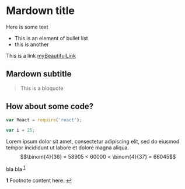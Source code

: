 # Mardown title

Here is some text

* This is an element of bullet list
* this is another

This is a link [myBeautifulLink](http://www.google.com)

## Mardown subtitle

<blockquote>
    This is a bloquote
</blockquote>

## How about some code?

```js
var React = require('react');

var i = 25;

```
Lorem ipsum dolor sit amet, consectetur adipiscing elit, sed do eiusmod tempor incididunt ut labore et dolore magna aliqua.
$$\binom{4}{36} = 58905 < 60000 < \binom{4}{37} = 66045$$

bla bla <sup id="a1">[1](#f1)</sup>

<b id="f1">1</b> Footnote content here. [↩](#a1)
